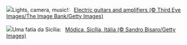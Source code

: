 ![](https://www.bing.com/th?id=OHR.BritAwardsGuitarsUK_EN-GB7128101081_UHD.jpg&w=1000)Lights, camera, music!:&nbsp;&ensp;[Electric guitars and amplifiers (© Third Eye Images/The Image Bank/Getty Images)](https://www.bing.com/th?id=OHR.BritAwardsGuitarsUK_EN-GB7128101081_UHD.jpg)
<br><br/>
![](https://www.bing.com/th?id=OHR.ModicaItaly_PT-BR1634339196_UHD.jpg&w=1000)Uma fatia da Sicília:&nbsp;&ensp;[Módica, Sicília, Itália (© Sandro Bisaro/Getty Images)](https://www.bing.com/th?id=OHR.ModicaItaly_PT-BR1634339196_UHD.jpg)
<br><br/>
